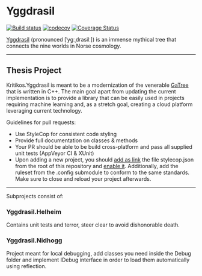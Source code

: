 # Yggdrasil

[![Build status](https://ci.appveyor.com/api/projects/status/yy6b8oq69lsejj11?svg=true)](https://ci.appveyor.com/project/akritikos/yggdrasil)
[![codecov](https://codecov.io/gh/akritikos/Yggdrasil/branch/master/graph/badge.svg)](https://codecov.io/gh/akritikos/Yggdrasil)
[![Coverage Status](https://coveralls.io/repos/github/akritikos/Yggdrasil/badge.svg?branch=master)](https://coveralls.io/github/akritikos/Yggdrasil?branch=master)

[Yggdrasil](https://en.wikipedia.org/wiki/Yggdrasil) (pronounced [ˈyɡːˌdrasilː]) is an immense mythical tree that connects the nine worlds in Norse cosmology.
***

## Thesis Project

Kritikos.Yggdrasil is meant to be a modernization of the venerable [GaTree](http://www.gatree.com) that is written in C++. The main goal apart from updating the current implementation is to provide a library that can be easily used in projects requiring machine learning and, as a stretch goal, creating a cloud platform leveraging current technology.

Guidelines for pull requests:

* Use StyleCop for consistent code styling
* Provide full documentation on classes & methods
* Your PR should be able to be build cross-platform and pass all supplied unit tests (AppVeyor CI & XUnit)
* Upon adding a new project, you should [add as link](https://tinyurl.com/yc5rbzhl) the file stylecop.json from the root of this repository and [enable it](https://tinyurl.com/yczleafl). Additionally, add the ruleset from the .config submodule to conform to the same standards. Make sure to close and reload your project afterwards.

***
Subprojects consist of:

### Yggdrasil.Helheim

Contains unit tests and terror, steer clear to avoid dishonorable death.

### Yggdrasil.Nidhogg

Project meant for local debugging, add classes you need inside the Debug folder and implement IDebug interface in order to load them automatically using reflection.
